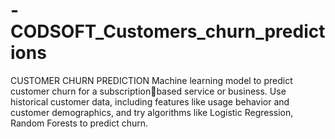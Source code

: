 # -CODSOFT_Customers_churn_predictions
CUSTOMER CHURN PREDICTION
Machine learning model to predict customer churn for a subscriptionbased service or business. Use historical customer data, including
features like usage behavior and customer demographics, and try
algorithms like Logistic Regression, Random Forests to predict churn.
